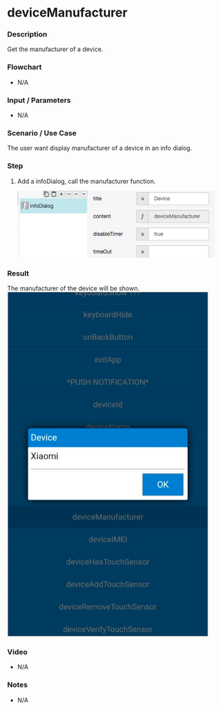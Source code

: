 # deviceManufacturer

### Description

Get the manufacturer of a device.

### Flowchart

- N/A

### Input / Parameters

- N/A

### Scenario / Use Case

The user want display manufacturer of a device in an info dialog.

### Step

1. Add a infoDialog, call the manufacturer function. 

    ![](deviceManufacturer-step-1.png?raw=true)
    
### Result

The manufacturer of the device will be shown. <br />
![](deviceManufacturer-result-1.png?raw=true)

### Video

- N/A
<!--[![Video](http://i.imgur.com/Ot5DWAW.png)](https://youtu.be/StTqXEQ2l-Y?t=35s)-->

### Notes

- N/A